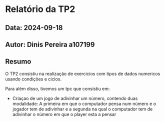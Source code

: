 # Relatório da TP2
## Data: 2024-09-18
## Autor: Dinis Pereira a107199
## Resumo
O TP2 consistiu na realização de exercicios com tipos de dados numericos usando condições e ciclos.

Para além disso, tivemos um tpc que consistiu em:
* Criaçao de um jogo de adivinhar um número, contendo duas modalidade: A primeira em que o computador pensa num número e o jogador tem de adivinhar e a segunda na qual o computador tem de adivinhar o número em que o player esta a pensar

